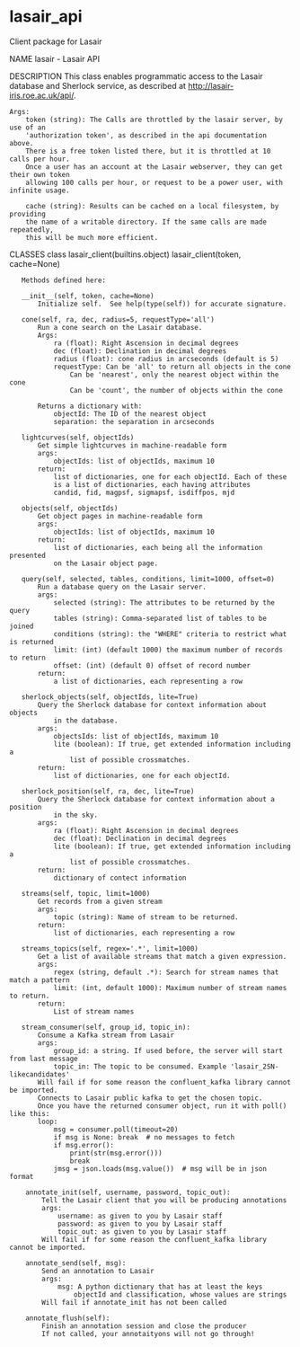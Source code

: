 # lasair_api
Client package for Lasair

NAME
    lasair - Lasair API

DESCRIPTION
    This class enables programmatic access to the Lasair database and Sherlock service, 
    as described at http://lasair-iris.roe.ac.uk/api/.
    
    Args:
        token (string): The Calls are throttled by the lasair server, by use of an 
        'authorization token', as described in the api documentation above. 
        There is a free token listed there, but it is throttled at 10 calls per hour. 
        Once a user has an account at the Lasair webserver, they can get their own token
        allowing 100 calls per hour, or request to be a power user, with infinite usage.
    
        cache (string): Results can be cached on a local filesystem, by providing 
        the name of a writable directory. If the same calls are made repeatedly, 
        this will be much more efficient.

CLASSES
    class lasair_client(builtins.object)
       lasair_client(token, cache=None)
       
       Methods defined here:
       
       __init__(self, token, cache=None)
           Initialize self.  See help(type(self)) for accurate signature.
       
       cone(self, ra, dec, radius=5, requestType='all')
           Run a cone search on the Lasair database.
           Args:
               ra (float): Right Ascension in decimal degrees
               dec (float): Declination in decimal degrees
               radius (float): cone radius in arcseconds (default is 5)
               requestType: Can be 'all' to return all objects in the cone
                   Can be 'nearest', only the nearest object within the cone
                   Can be 'count', the number of objects within the cone
           
           Returns a dictionary with:
               objectId: The ID of the nearest object
               separation: the separation in arcseconds
       
       lightcurves(self, objectIds)
           Get simple lightcurves in machine-readable form
           args:
               objectIds: list of objectIds, maximum 10
           return:
               list of dictionaries, one for each objectId. Each of these
               is a list of dictionaries, each having attributes
               candid, fid, magpsf, sigmapsf, isdiffpos, mjd
       
       objects(self, objectIds)
           Get object pages in machine-readable form
           args:
               objectIds: list of objectIds, maximum 10
           return:
               list of dictionaries, each being all the information presented
               on the Lasair object page.
       
       query(self, selected, tables, conditions, limit=1000, offset=0)
           Run a database query on the Lasair server.
           args: 
               selected (string): The attributes to be returned by the query
               tables (string): Comma-separated list of tables to be joined
               conditions (string): the "WHERE" criteria to restrict what is returned
               limit: (int) (default 1000) the maximum number of records to return
               offset: (int) (default 0) offset of record number
           return:
               a list of dictionaries, each representing a row
       
       sherlock_objects(self, objectIds, lite=True)
           Query the Sherlock database for context information about objects
               in the database.
           args:
               objectsIds: list of objectIds, maximum 10
               lite (boolean): If true, get extended information including a 
                   list of possible crossmatches.
           return:
               list of dictionaries, one for each objectId.
       
       sherlock_position(self, ra, dec, lite=True)
           Query the Sherlock database for context information about a position
               in the sky.
           args:
               ra (float): Right Ascension in decimal degrees
               dec (float): Declination in decimal degrees
               lite (boolean): If true, get extended information including a 
                   list of possible crossmatches.
           return:
               dictionary of contect information
       
       streams(self, topic, limit=1000)
           Get records from a given stream
           args:
               topic (string): Name of stream to be returned.
           return:
               list of dictionaries, each representing a row
       
       streams_topics(self, regex='.*', limit=1000)
           Get a list of available streams that match a given expression.
           args:
               regex (string, default .*): Search for stream names that match a pattern
               limit: (int, default 1000): Maximum number of stream names to return.
           return:
               List of stream names

       stream_consumer(self, group_id, topic_in):
           Consume a Kafka stream from Lasair
           args:
               group_id: a string. If used before, the server will start from last message
               topic_in: The topic to be consumed. Example 'lasair_2SN-likecandidates'
           Will fail if for some reason the confluent_kafka library cannot be imported.
           Connects to Lasair public kafka to get the chosen topic.
           Once you have the returned consumer object, run it with poll() like this:
           loop:
               msg = consumer.poll(timeout=20)
               if msg is None: break  # no messages to fetch
               if msg.error(): 
                   print(str(msg.error()))
                   break
               jmsg = json.loads(msg.value())  # msg will be in json format

        annotate_init(self, username, password, topic_out):
            Tell the Lasair client that you will be producing annotations
            args:
                username: as given to you by Lasair staff
                password: as given to you by Lasair staff
                topic_out: as given to you by Lasair staff
            Will fail if for some reason the confluent_kafka library cannot be imported.

        annotate_send(self, msg):
            Send an annotation to Lasair
            args:
                msg: A python dictionary that has at least the keys
                    objectId and classification, whose values are strings
            Will fail if annotate_init has not been called

        annotate_flush(self):
            Finish an annotation session and close the producer
            If not called, your annotaityons will not go through!
